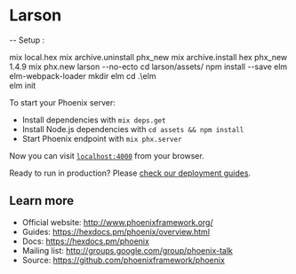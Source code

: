 # Larson

-- 
Setup : 

mix local.hex
mix archive.uninstall phx_new
mix archive.install hex phx_new 1.4.9
mix phx.new larson --no-ecto
cd larson/assets/
npm install --save elm elm-webpack-loader
mkdir elm
cd  .\elm\
elm init

To start your Phoenix server:

  * Install dependencies with `mix deps.get`
  * Install Node.js dependencies with `cd assets && npm install`
  * Start Phoenix endpoint with `mix phx.server`

Now you can visit [`localhost:4000`](http://localhost:4000) from your browser.

Ready to run in production? Please [check our deployment guides](https://hexdocs.pm/phoenix/deployment.html).

## Learn more

  * Official website: http://www.phoenixframework.org/
  * Guides: https://hexdocs.pm/phoenix/overview.html
  * Docs: https://hexdocs.pm/phoenix
  * Mailing list: http://groups.google.com/group/phoenix-talk
  * Source: https://github.com/phoenixframework/phoenix
